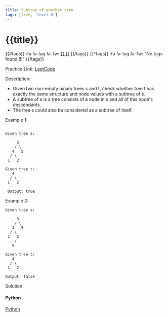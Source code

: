 ```yaml
---
title: Subtree of another tree
tags: [tree, 'level-3']
---
```


# {{title}}

{{#tags}}
:fa fa-tag fa-fw: [{{.}}]({{tagspath}}/{{.}})
{{/tags}}
{{^tags}}
:fa fa-tag fa-fw: "No tags found !!!"
{{/tags}}

Practice Link: [LeetCode](https://leetcode.com/problems/subtree-of-another-tree/)

Description:

- Given two non-empty binary trees s and t, check whether tree t has exactly the same structure and node values with a subtree of s.
- A subtree of s is a tree consists of a node in s and all of this node's descendants.
- The tree s could also be considered as a subtree of itself.

Example 1:

```text

Given tree s:

     3
    / \
   4   5
  / \
 1   2

Given tree t:
   4
  / \
 1   2

 Output: true
```

Example 2:

```text
Given tree s:

     3
    / \
   4   5
  / \
 1   2
    /
   0

Given tree t:
   4
  / \
 1   2

Output: false
```

Solution:

<!-- tabs:start -->
#### **Python**

[Python](../pycode/tree/subtree-of-another-tree.py ':include :type=code')
<!-- tabs:end -->
